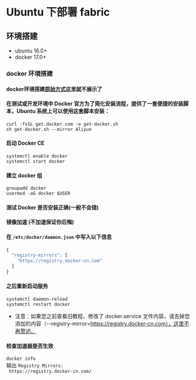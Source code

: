 # Ubuntu 下部署 fabric

## 环境搭建

* ubuntu 16.0+ <br/>
* docker 17.0+ <br/>

### docker 环境搭建

#### docker环境搭建[原始方式](https://yeasy.gitbooks.io/docker_practice/content/install/ubuntu.html)这里就不展示了<br/>
#### 在测试或开发环境中 Docker 官方为了简化安装流程，提供了一套便捷的安装脚本，Ubuntu 系统上可以使用这套脚本安装：<br/>
`curl -fsSL get.docker.com -o get-docker.sh` <br/>
`sh get-docker.sh --mirror Aliyun` <br/>

#### 启动 Docker CE
`systemctl enable docker` <br/>
`systemctl start docker` <br/>

#### 建立 docker 组 <br/>
`groupadd docker` <br/>
`usermod -aG docker $USER` <br/>

#### 测试 Docker 是否安装正确(一般不会错) <br/>

#### 镜像加速 (不加速保证你后悔)<br/>

#### 在 `/etc/docker/daemon.json` 中写入以下信息 <br/>
```javascript
{
  "registry-mirrors": [
    "https://registry.docker-cn.com"
  ]
}
```
#### 之后重新启动服务 <br/>
`systemctl daemon-reload` <br/>
`systemctl restart docker` <br/>
* 注意：如果您之前查看旧教程，修改了 docker.service 文件内容，请去掉您添加的内容（--registry-mirror=https://registry.docker-cn.com），这里不再赘述。 <br/>

#### 检查加速器是否生效 <br/>

`docker info` <br/>
输出 `Registry Mirrors: `<br/>
` https://registry.docker-cn.com/` <br/>


